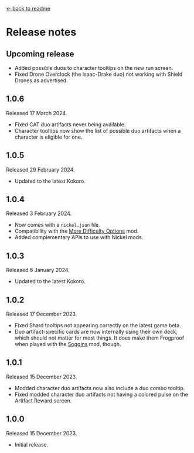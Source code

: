 [← back to readme](README.md)

# Release notes

## Upcoming release

* Added possible duos to character tooltips on the new run screen.
* Fixed Drone Overclock (the Isaac-Drake duo) not working with Shield Drones as advertised.

## 1.0.6
Released 17 March 2024.

* Fixed CAT duo artifacts never being available.
* Character tooltips now show the list of possible duo artifacts when a character is eligible for one.

## 1.0.5
Released 29 February 2024.

* Updated to the latest Kokoro.

## 1.0.4
Released 3 February 2024.

* Now comes with a `nickel.json` file.
* Compatibility with the [More Difficulty Options](https://github.com/TheJazMaster/MoreDifficulties) mod.
* Added complementary APIs to use with Nickel mods.

## 1.0.3
Released 6 January 2024.

* Updated to the latest Kokoro.

## 1.0.2
Released 17 December 2023.

* Fixed Shard tooltips not appearing correctly on the latest game beta.
* Duo artifact-specific cards are now internally using their own deck, which should not matter for most things. It does make them Frogproof when played with the [Soggins](https://github.com/Shockah/Cobalt-Core-Mods/tree/master/Soggins) mod, though.

## 1.0.1
Released 15 December 2023.

* Modded character duo artifacts now also include a duo combo tooltip.
* Fixed modded character duo artifacts not having a colored pulse on the Artifact Reward screen.

## 1.0.0
Released 15 December 2023.

* Initial release.